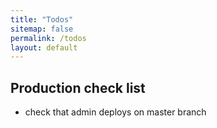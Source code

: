 ```yaml
---
title: "Todos"
sitemap: false
permalink: /todos
layout: default
---
```






## Production check list

  - check that admin deploys on master branch
